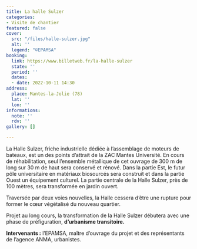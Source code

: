 ```yaml
---
title: La halle Sulzer
categories:
- Visite de chantier
featured: false
cover:
  src: "/files/halle-sulzer.jpg"
  alt: ''
  legend: "©EPAMSA"
booking:
  link: https://www.billetweb.fr/la-halle-sulzer
  state: ''
  period: ''
  dates:
  - date: 2022-10-11 14:30
address:
  place: Mantes-la-Jolie (78)
  lat: ''
  lon: ''
informations:
  note: ''
  rdv: ''
gallery: []

---
```

La Halle Sulzer, friche industrielle dédiée à l’assemblage de moteurs de bateaux, est un des points d’attrait de la ZAC Mantes Université. En cours de réhabilitation, seul l’ensemble métallique de cet ouvrage de 300 m de long sur 30 m de haut sera conservé et rénové. Dans la partie Est, le futur pôle universitaire en matériaux biosourcés sera construit et dans la partie Ouest un équipement culturel. La partie centrale de la Halle Sulzer, près de 100 mètres, sera transformée en jardin ouvert. 

Traversée par deux voies nouvelles, la Halle cessera d’être une rupture pour former le cœur végétalisé du nouveau quartier. 

Projet au long cours, la transformation de la Halle Sulzer débutera avec une phase de préfiguration, **d’urbanisme transitoire.**

**Intervenants :** l’EPAMSA, maître d’ouvrage du projet et des représentants de l’agence ANMA, urbanistes.